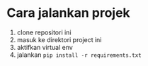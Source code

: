 # Cara jalankan projek
1. clone repositori ini
2. masuk ke direktori project ini
3. aktifkan virtual env
4. jalankan `pip install -r requirements.txt`
